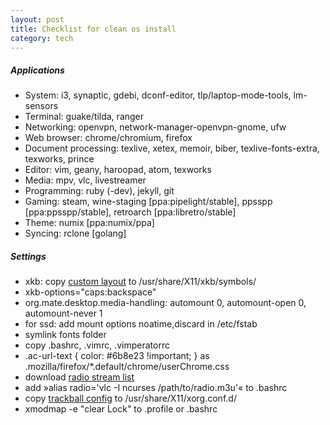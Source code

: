 ```yaml
---
layout: post
title: Checklist for clean os install
category: tech
---
```


##### Applications
- System: i3, synaptic, gdebi, dconf-editor, tlp/laptop-mode-tools, lm-sensors
- Terminal: guake/tilda, ranger
- Networking: openvpn, network-manager-openvpn-gnome, ufw
- Web browser: chrome/chromium, firefox
- Document processing: texlive, xetex, memoir, biber, texlive-fonts-extra, texworks, prince
- Editor: vim, geany, haroopad, atom, texworks
- Media: mpv, vlc, livestreamer
- Programming: ruby (-dev), jekyll, git
- Gaming: steam, wine-staging [ppa:pipelight/stable], ppsspp [ppa:ppsspp/stable], retroarch [ppa:libretro/stable]
- Theme: numix [ppa:numix/ppa]
- Syncing: rclone [golang]

##### Settings
- xkb: copy [custom layout](http://www.bochen.dk/public/al) to /usr/share/X11/xkb/symbols/
- xkb-options="caps:backspace"
- org.mate.desktop.media-handling: automount 0, automount-open 0, automount-never 1
- for ssd: add mount options noatime,discard in /etc/fstab
- symlink fonts folder
- copy .bashrc, .vimrc, .vimperatorrc
- .ac-url-text { color: #6b8e23 !important; } as .mozilla/firefox/\*.default/chrome/userChrome.css
- download [radio stream list](http://www.bochen.dk/public/radio.m3u)
- add »alias radio='vlc -I ncurses /path/to/radio.m3u'« to .bashrc
- copy [trackball config](http://www.bochen.dk/public/trackball) to /usr/share/X11/xorg.conf.d/
- xmodmap -e "clear Lock" to .profile or .bashrc
